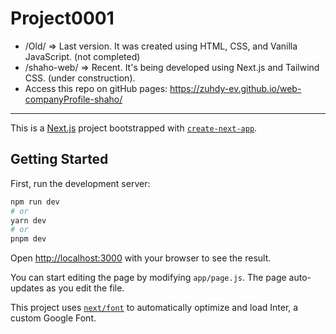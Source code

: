 # Project0001
- /Old/ => Last version. It was created using HTML, CSS, and Vanilla JavaScript. (not completed)
- /shaho-web/ => Recent. It's being developed using Next.js and Tailwind CSS. (under construction).
- Access this repo on gitHub pages: https://zuhdy-ev.github.io/web-companyProfile-shaho/

---

This is a [Next.js](https://nextjs.org/) project bootstrapped with [`create-next-app`](https://github.com/vercel/next.js/tree/canary/packages/create-next-app).

## Getting Started

First, run the development server:

``` bash
npm run dev
# or
yarn dev
# or
pnpm dev
```

Open [http://localhost:3000](http://localhost:3000) with your browser to see the result.

You can start editing the page by modifying `app/page.js`. The page auto-updates as you edit the file.

This project uses [`next/font`](https://nextjs.org/docs/basic-features/font-optimization) to automatically optimize and load Inter, a custom Google Font.
